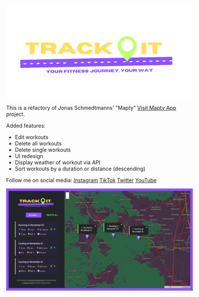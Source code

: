 ![Alt text](public/logo-removebg-preview.png?raw=true 'Preview')

This is a refactory of Jonas Schmedtmanns' "Mapty" [Visit Mapty App](https://mapty.netlify.app/) project.

Added features:

- Edit workouts
- Delete all workouts
- Delete single workouts
- UI redesign
- Display weather of workout via API
- Sort workouts by a duration or distance (descending)

Follow me on social media:
[Instagram](https://www.instagram.com/codewithmarko)
[TikTok](https://www.tiktok.com/@codewithmarko)
[Twitter](https://www.twitter.com/codewithmarko)
[YouTube](https://www.youtube.com/@codewith_marko)

![Alt text](public/preview.jpg?raw=true 'Preview')
